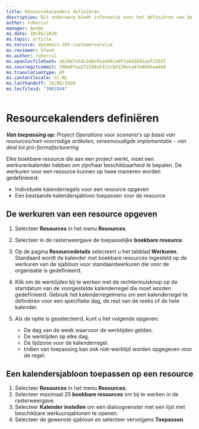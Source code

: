```yaml
---
title: Resourcekalenders definiëren
description: Dit onderwerp biedt informatie over het definiëren van de werkuurkalenders voor resources in Project Operations.
author: ruhercul
manager: Annbe
ms.date: 10/05/2020
ms.topic: article
ms.service: dynamics-365-customerservice
ms.reviewer: kfend
ms.author: ruhercul
ms.openlocfilehash: ab39d7e5dc2d8c01ed49ca0f1a4d1691aaf15637
ms.sourcegitcommit: 396e0fea2f1598a5313cb0128eca4fe0bb5aade9
ms.translationtype: HT
ms.contentlocale: nl-NL
ms.lasthandoff: 10/05/2020
ms.locfileid: "3961844"
---
```

# <a name="define-resource-calendars"></a>Resourcekalenders definiëren

_**Van toepassing op:** Project Operations voor scenario's op basis van resources/niet-voorradige artikelen, vereenvoudigde implementatie - van deal tot pro-formafacturering_

Elke boekbare resource die aan een project werkt, moet een werkurenkalender hebben om zijn/haar beschikbaarheid te bepalen. De werkuren voor een resource kunnen op twee manieren worden gedefinieerd: 

   - Individuele kalenderregels voor een resource opgeven
   - Een bestaande kalendersjabloon toepassen voor de resource

## <a name="define-a-resources-working-hours"></a>De werkuren van een resource opgeven

1. Selecteer **Resources** in het menu **Resources**.
2. Selecteer in de rasterweergave de toepasselijke **boekbare resource**.
3. Op de pagina **Resourcedetails** selecteert u het tabblad **Werkuren**. Standaard wordt de kalender met boekbare resources ingesteld op de werkuren van de sjabloon voor standaardwerkuren die voor de organisatie is gedefinieerd.
4. Klik om de werktijden bij te werken met de rechtermuisknop op de startdatum van de voorgestelde kalenderregel die moet worden gedefinieerd. Gebruik het kalenderregelmenu om een kalenderregel te definiëren voor een specifieke dag, de rest van de reeks of de hele kalender.
5. Als de optie is geselecteerd, kunt u het volgende opgeven:

    - De dag van de week waarvoor de werktijden gelden.
    - De werktijden op elke dag.
    - De tijdzone voor de kalenderregel.
    - Indien van toepassing kan ook niet-werktijd worden opgegeven voor de regel.

## <a name="applying-a-calendar-template-to-a-resource"></a>Een kalendersjabloon toepassen op een resource

1. Selecteer **Resources** in het menu **Resources**.
2. Selecteer maximaal 25 **boekbare resources** om bij te werken in de rasterweergave.
3. Selecteer **Kalender instellen** om een dialoogvenster met een lijst met beschikbare werkuursjablonen te openen.
4. Selecteer de gewenste sjabloon en selecteer vervolgens **Toepassen**.
